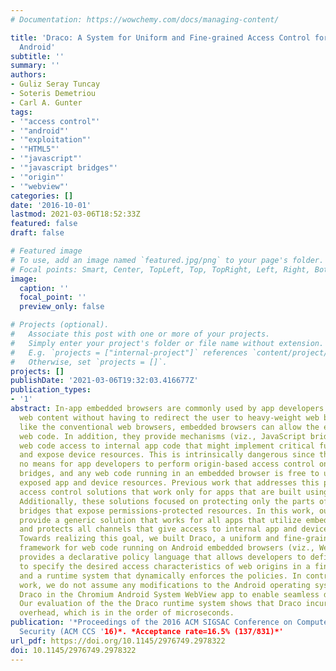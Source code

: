 ```yaml
---
# Documentation: https://wowchemy.com/docs/managing-content/

title: 'Draco: A System for Uniform and Fine-grained Access Control for Web Code on
  Android'
subtitle: ''
summary: ''
authors:
- Guliz Seray Tuncay
- Soteris Demetriou
- Carl A. Gunter
tags:
- '"access control"'
- '"android"'
- '"exploitation"'
- '"HTML5"'
- '"javascript"'
- '"javascript bridges"'
- '"origin"'
- '"webview"'
categories: []
date: '2016-10-01'
lastmod: 2021-03-06T18:52:33Z
featured: false
draft: false

# Featured image
# To use, add an image named `featured.jpg/png` to your page's folder.
# Focal points: Smart, Center, TopLeft, Top, TopRight, Left, Right, BottomLeft, Bottom, BottomRight.
image:
  caption: ''
  focal_point: ''
  preview_only: false

# Projects (optional).
#   Associate this post with one or more of your projects.
#   Simply enter your project's folder or file name without extension.
#   E.g. `projects = ["internal-project"]` references `content/project/deep-learning/index.md`.
#   Otherwise, set `projects = []`.
projects: []
publishDate: '2021-03-06T19:32:03.416677Z'
publication_types:
- '1'
abstract: In-app embedded browsers are commonly used by app developers to display
  web content without having to redirect the user to heavy-weight web browsers. Just
  like the conventional web browsers, embedded browsers can allow the execution of
  web code. In addition, they provide mechanisms (viz., JavaScript bridges) to give
  web code access to internal app code that might implement critical functionalities
  and expose device resources. This is intrinsically dangerous since there is currently
  no means for app developers to perform origin-based access control on the JavaScript
  bridges, and any web code running in an embedded browser is free to use all the
  exposed app and device resources. Previous work that addresses this problem provided
  access control solutions that work only for apps that are built using hybrid frameworks.
  Additionally, these solutions focused on protecting only the parts of JavaScript
  bridges that expose permissions-protected resources. In this work, our goal is to
  provide a generic solution that works for all apps that utilize embedded web browsers
  and protects all channels that give access to internal app and device resources.
  Towards realizing this goal, we built Draco, a uniform and fine-grained access control
  framework for web code running on Android embedded browsers (viz., WebView). Draco
  provides a declarative policy language that allows developers to define policies
  to specify the desired access characteristics of web origins in a fine-grained fashion,
  and a runtime system that dynamically enforces the policies. In contrast with previous
  work, we do not assume any modifications to the Android operating system, and implement
  Draco in the Chromium Android System WebView app to enable seamless deployment.
  Our evaluation of the the Draco runtime system shows that Draco incurs negligible
  overhead, which is in the order of microseconds.
publication: '*Proceedings of the 2016 ACM SIGSAC Conference on Computer and Communications
  Security (ACM CCS '16)*. *Acceptance rate=16.5% (137/831)*'
url_pdf: https://doi.org/10.1145/2976749.2978322
doi: 10.1145/2976749.2978322
---
```

